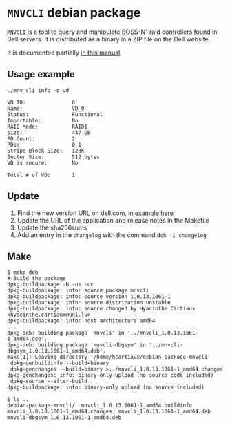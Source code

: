 # `MNVCLI` debian package

`MNVCLI` is a tool to query and manipulate BOSS-N1 raid controllers found in Dell servers.
It is distributed as a binary in a ZIP file on the Dell website.

It is documented partially [in this manual](https://www.dell.com/support/manuals/en-us/boss-s-1/boss-n1_ug/boss-n1-cli-commands-supported-on-poweredge-servers?guid=guid-cc571bf6-65c3-4b72-bb65-8f873ea74de2).

## Usage example

```
./mnv_cli info -o vd

VD ID:               0
Name:                VD_0
Status:              Functional
Importable:          No
RAID Mode:           RAID1
size:                447 GB
PD Count:            2
PDs:                 0 1
Stripe Block Size:   128K
Sector Size:         512 bytes
VD is secure:        No

Total # of VD:       1
```

## Update

1. Find the new version URL on dell.com, [in example here](https://www.dell.com/support/home/en-us/drivers/driversdetails?driverid=ggx26)
2. Update the URL of the application and release notes in the Makefile
3. Update the sha256sums
4. Add an entry in the `changelog` with the command `dch -i changelog`

## Make

```
$ make deb
# Build the package
dpkg-buildpackage -b -us -uc
dpkg-buildpackage: info: source package mnvcli
dpkg-buildpackage: info: source version 1.0.13.1061-1
dpkg-buildpackage: info: source distribution unstable
dpkg-buildpackage: info: source changed by Hyacinthe Cartiaux <hyacinthe.cartiaux@uni.lu>
dpkg-buildpackage: info: host architecture amd64
...
dpkg-deb: building package 'mnvcli' in '../mnvcli_1.0.13.1061-1_amd64.deb'.
dpkg-deb: building package 'mnvcli-dbgsym' in '../mnvcli-dbgsym_1.0.13.1061-1_amd64.deb'.
make[1]: Leaving directory '/home/hcartiaux/debian-package-mnvcli'
 dpkg-genbuildinfo --build=binary
 dpkg-genchanges --build=binary >../mnvcli_1.0.13.1061-1_amd64.changes
dpkg-genchanges: info: binary-only upload (no source code included)
 dpkg-source --after-build .
dpkg-buildpackage: info: binary-only upload (no source included)

$ ls ..
debian-package-mnvcli/  mnvcli_1.0.13.1061-1_amd64.buildinfo  mnvcli_1.0.13.1061-1_amd64.changes  mnvcli_1.0.13.1061-1_amd64.deb  mnvcli-dbgsym_1.0.13.1061-1_amd64.deb
```

